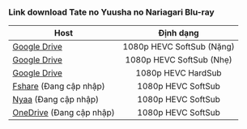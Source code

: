 ### **Link download Tate no Yuusha no Nariagari Blu-ray**

| Host          | Định dạng          |
| ------------- |:------------------:|
| [Google Drive](https://drive.google.com/drive/folders/1mt5GZvHdXhbsaaQ2uYAOWy6eRFa4EpXI?usp=sharing)  | 1080p HEVC SoftSub (Nặng)|
| [Google Drive](https://drive.google.com/drive/folders/1PQXBeXxhH7MJpej0omU1blG--8ZV1DzW?usp=sharing)  | 1080p HEVC SoftSub (Nhẹ)|
| [Google Drive](https://drive.google.com/drive/folders/1JBDOw3M4AA6w9POGwwKkaMz4KK-gEeT7?usp=sharing)  | 1080p HEVC HardSub|
| [Fshare]() (Đang cập nhập) 	| 1080p HEVC SoftSub |
| [Nyaa]() (Đang cập nhập)         | 1080p HEVC SoftSub |
| [OneDrive]() (Đang cập nhập)      | 1080p HEVC SoftSub |